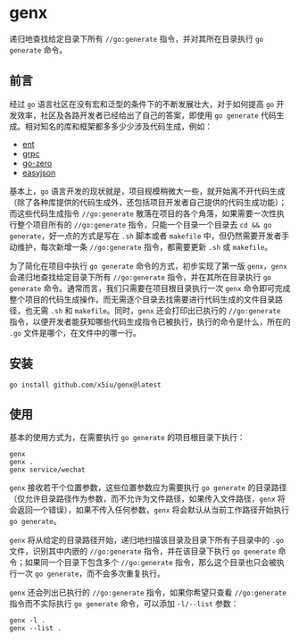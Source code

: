 # genx

递归地查找给定目录下所有 `//go:generate` 指令，并对其所在目录执行 `go generate` 命令。

## 前言

经过 `go` 语言社区在没有宏和泛型的条件下的不断发展壮大，对于如何提高 `go` 开发效率，社区及各路开发者已经给出了自己的答案，即使用 `go generate` 代码生成。相对知名的库和框架都多多少少涉及代码生成，例如：

- [ent](https://entgo.io/)
- [grpc](https://grpc.io/)
- [go-zero](https://github.com/zeromicro/go-zero)
- [easyjson](https://github.com/mailru/easyjson)

基本上，`go` 语言开发的现状就是，项目规模稍微大一些，就开始离不开代码生成（除了各种库提供的代码生成外，还包括项目开发者自己提供的代码生成功能）；而这些代码生成指令 `//go:generate` 散落在项目的各个角落，如果需要一次性执行整个项目所有的 `//go:generate` 指令，只能一个目录一个目录去 `cd && go generate`，好一点的方式是写在 `.sh` 脚本或者 `makefile` 中，但仍然需要开发者手动维护，每次新增一条 `//go:generate` 指令，都需要更新 `.sh` 或 `makefile`。

为了简化在项目中执行 `go generate` 命令的方式，初步实现了第一版 `genx`，`genx` 会递归地查找给定目录下所有 `//go:generate` 指令，并在其所在目录执行 `go generate` 命令。通常而言，我们只需要在项目根目录执行一次 `genx` 命令即可完成整个项目的代码生成操作，而无需逐个目录去找需要进行代码生成的文件目录路径，也无需 `.sh` 和 `makefile`。同时，`genx` 还会打印出已执行的 `//go:generate` 指令，以便开发者能获知哪些代码生成指令已被执行，执行的命令是什么，所在的 `.go` 文件是哪个，在文件中的哪一行。

## 安装

```shell
go install github.com/x5iu/genx@latest
```

## 使用

基本的使用方式为，在需要执行 `go generate` 的项目根目录下执行：

```shell
genx
genx .
genx service/wechat
```

`genx` 接收若干个位置参数，这些位置参数应为需要执行 `go generate` 的目录路径（仅允许目录路径作为参数，而不允许为文件路径，如果传入文件路径，`genx` 将会返回一个错误），如果不传入任何参数，`genx` 将会默认从当前工作路径开始执行 `go generate`。

`genx` 将从给定的目录路径开始，递归地扫描该目录及目录下所有子目录中的 `.go` 文件，识别其中内嵌的 `//go:generate` 指令，并在该目录下执行 `go generate` 命令；如果同一个目录下包含多个 `//go:generate` 指令，那么这个目录也只会被执行一次 `go generate`，而不会多次重复执行。

`genx` 还会列出已执行的 `//go:generate` 指令，如果你希望只查看 `//go:generate` 指令而不实际执行 `go generate` 命令，可以添加 `-l/--list` 参数：

```shell
genx -l .
genx --list .
```



